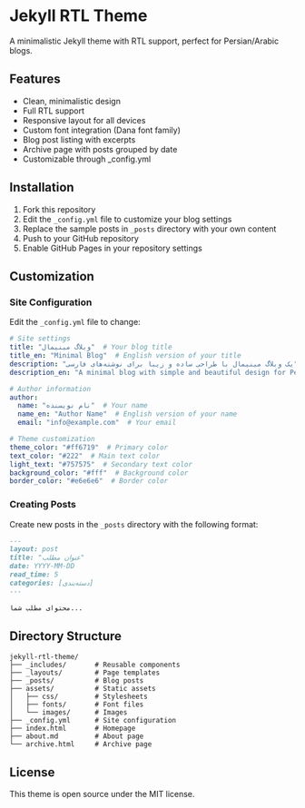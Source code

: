 # Jekyll RTL Theme

A minimalistic Jekyll theme with RTL support, perfect for Persian/Arabic blogs.

## Features

- Clean, minimalistic design
- Full RTL support
- Responsive layout for all devices
- Custom font integration (Dana font family)
- Blog post listing with excerpts
- Archive page with posts grouped by date
- Customizable through _config.yml

## Installation

1. Fork this repository
2. Edit the `_config.yml` file to customize your blog settings
3. Replace the sample posts in `_posts` directory with your own content
4. Push to your GitHub repository
5. Enable GitHub Pages in your repository settings

## Customization

### Site Configuration

Edit the `_config.yml` file to change:

```yaml
# Site settings
title: "وبلاگ مینیمال"  # Your blog title
title_en: "Minimal Blog"  # English version of your title
description: "یک وبلاگ مینیمال با طراحی ساده و زیبا برای نوشته‌های فارسی"
description_en: "A minimal blog with simple and beautiful design for Persian writings"

# Author information
author:
  name: "نام نویسنده"  # Your name
  name_en: "Author Name"  # English version of your name
  email: "info@example.com"  # Your email

# Theme customization
theme_color: "#ff6719"  # Primary color
text_color: "#222"  # Main text color
light_text: "#757575"  # Secondary text color
background_color: "#fff"  # Background color
border_color: "#e6e6e6"  # Border color
```

### Creating Posts

Create new posts in the `_posts` directory with the following format:

```markdown
---
layout: post
title: "عنوان مطلب"
date: YYYY-MM-DD
read_time: 5
categories: [دسته‌بندی]
---

محتوای مطلب شما...
```

## Directory Structure

```
jekyll-rtl-theme/
├── _includes/       # Reusable components
├── _layouts/        # Page templates
├── _posts/          # Blog posts
├── assets/          # Static assets
│   ├── css/         # Stylesheets
│   ├── fonts/       # Font files
│   └── images/      # Images
├── _config.yml      # Site configuration
├── index.html       # Homepage
├── about.md         # About page
└── archive.html     # Archive page
```

## License

This theme is open source under the MIT license.
